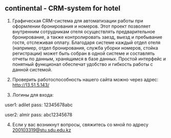 ## continental - CRM-system for hotel

1. Графическая CRM-система для автоматизации работы при оформлении бронирования и номеров. Этот проект позволяет внутренним сотрудникам отеля осуществлять предварительное бронирование, а также контролировать заезд, выезд и пребывание гостя, отслеживая оплату. Благодаря системе каждый отдел отеля (например, отдел бронирования, служба уборки номеров, стойка регистрации) может быть собран в одной системе и составлять отчеты по данным, хранящимся в базе данных. Простой интерфейс и понятный функционал обеспечат удобство и гибкость работы с данной системой.


2. Проверить работоспособность нашего сайта можно через адрес: http://13.51.5.143/
3. Логины для входа:
   
user1: adilet
pass: 12345678abc

user2: almir
pass: abc12345678

4. Если у вас возникнут вопросы, свяжитесь со мной по адресу 200103319@stu.sdu.edu.kz
   
